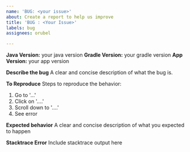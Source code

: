 ```yaml
---
name: 'BUG: <your issue>'
about: Create a report to help us improve
title: 'BUG : <Your Issue>'
labels: bug
assignees: orubel

---
```


**Java Version:** your java version
**Gradle Version:** your gradle version
**App Version:** your app version

**Describe the bug**
A clear and concise description of what the bug is.

**To Reproduce**
Steps to reproduce the behavior:
1. Go to '...'
2. Click on '....'
3. Scroll down to '....'
4. See error

**Expected behavior**
A clear and concise description of what you expected to happen

**Stacktrace Error**
Include stacktrace output here
